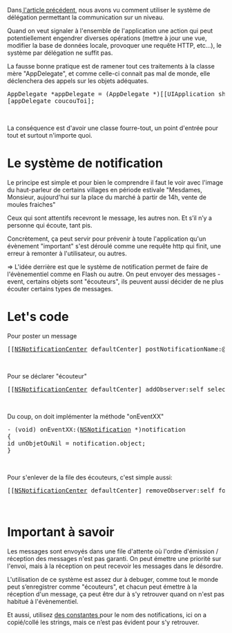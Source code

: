 
Dans[ l'article précédent][1], nous avons vu comment utiliser le système de délégation permettant la communication sur un niveau.

Quand on veut signaler à l'ensemble de l'application une action qui peut potentiellement engendrer diverses opérations (mettre à jour une vue, modifier la base de données locale, provoquer une requête HTTP, etc...), le système par délégation ne suffit pas.

La fausse bonne pratique est de ramener tout ces traitements à la classe mère "AppDelegate", et comme celle-ci connait pas mal de monde, elle déclenchera des appels sur les objets adéquates.

<pre id="line1"><div class="codecolorer-container objc vibrant" style="overflow:auto;white-space:nowrap;width:100%;">
  <div class="objc codecolorer">
    AppDelegate <span class="sy0">*</span>appDelegate <span class="sy0">=</span>  <span class="br0">&#40;</span>AppDelegate <span class="sy0">*</span><span class="br0">&#41;</span><span class="br0">&#91;</span><span class="br0">&#91;</span>UIApplication sharedApplication<span class="br0">&#93;</span> delegate<span class="br0">&#93;</span>;<br />
    <span class="br0">&#91;</span>appDelegate coucouToi<span class="br0">&#93;</span>;
  </div>
</div>

</pre>

La conséquence est d'avoir une classe fourre-tout, un point d'entrée pour tout et surtout n'importe quoi.

# Le système de notification

Le principe est simple et pour bien le comprendre il faut le voir avec l'image du haut-parleur de certains villages en période estivale "Mesdames, Monsieur, aujourd'hui sur la place du marché à partir de 14h, vente de moules fraiches"

Ceux qui sont attentifs recevront le message, les autres non. Et s’il n’y a personne qui écoute, tant pis.

Concrètement, ça peut servir pour prévenir à toute l'application qu'un évènement "important" s'est déroulé comme une requête http qui finit, une erreur à remonter à l'utilisateur, ou autres.

=> L'idée derrière est que le système de notification permet de faire de l'évènementiel comme en Flash ou autre. On peut envoyer des messages - event, certains objets sont "écouteurs", ils peuvent aussi décider de ne plus écouter certains types de messages.

# Let's code

Pour poster un message

<pre id="line1"><div class="codecolorer-container objc vibrant" style="overflow:auto;white-space:nowrap;width:100%;">
  <div class="objc codecolorer">
    <span class="br0">&#91;</span><span class="br0">&#91;</span><a href="http://developer.apple.com/documentation/Cocoa/Reference/Foundation/Classes/NSNotificationCenter_Class/"><span class="kw5">NSNotificationCenter</span></a> defaultCenter<span class="br0">&#93;</span> postNotificationName<span class="sy0">:</span><span class="co3">@</span><span class="st0">"LE_NOM_DE_MON_EVENT"</span> object<span class="sy0">:</span>UnObjetOuNil<span class="br0">&#93;</span>;
  </div>
</div>

</pre>

Pour se déclarer "écouteur"

<pre id="line1"><div class="codecolorer-container objc vibrant" style="overflow:auto;white-space:nowrap;width:100%;">
  <div class="objc codecolorer">
    <span class="br0">&#91;</span><span class="br0">&#91;</span><a href="http://developer.apple.com/documentation/Cocoa/Reference/Foundation/Classes/NSNotificationCenter_Class/"><span class="kw5">NSNotificationCenter</span></a> defaultCenter<span class="br0">&#93;</span> addObserver<span class="sy0">:</span>self selector<span class="sy0">:</span><span class="kw1">@selector</span><span class="br0">&#40;</span>onEventXX<span class="sy0">:</span><span class="br0">&#41;</span> name<span class="sy0">:</span><span class="co3">@</span><span class="st0">"LE_NOM_DE_MON_EVENT"</span> object<span class="sy0">:</span><span class="kw2">nil</span><span class="br0">&#93;</span>;
  </div>
</div>

</pre>

Du coup, on doit implémenter la méthode "onEventXX"

<pre id="line1"><div class="codecolorer-container objc vibrant" style="overflow:auto;white-space:nowrap;width:100%;">
  <div class="objc codecolorer">
    <span class="sy0">-</span> <span class="br0">&#40;</span><span class="kw4">void</span><span class="br0">&#41;</span> onEventXX<span class="sy0">:</span><span class="br0">&#40;</span><a href="http://developer.apple.com/documentation/Cocoa/Reference/Foundation/Classes/NSNotification_Class/"><span class="kw5">NSNotification</span></a> <span class="sy0">*</span><span class="br0">&#41;</span>notification<br />
    <span class="br0">&#123;</span><br />
        <span class="kw4">id</span> unObjetOuNil <span class="sy0">=</span> notification.object;  <br />
    <span class="br0">&#125;</span>
  </div>
</div>

</pre>

Pour s'enlever de la file des écouteurs, c'est simple aussi:

<pre id="line1"><div class="codecolorer-container objc vibrant" style="overflow:auto;white-space:nowrap;width:100%;">
  <div class="objc codecolorer">
    <span class="br0">&#91;</span><span class="br0">&#91;</span><a href="http://developer.apple.com/documentation/Cocoa/Reference/Foundation/Classes/NSNotificationCenter_Class/"><span class="kw5">NSNotificationCenter</span></a> defaultCenter<span class="br0">&#93;</span> removeObserver<span class="sy0">:</span>self forKeyPath<span class="sy0">:</span><span class="co3">@</span><span class="st0">"LE_NOM_DE_MON_EVENT"</span><span class="br0">&#93;</span>;
  </div>
</div>

</pre>

# Important à savoir

Les messages sont envoyés dans une file d'attente où l'ordre d'émission / réception des messages n'est pas garanti. On peut émettre une priorité sur l'envoi, mais à la réception on peut recevoir les messages dans le désordre.

L'utilisation de ce système est assez dur à debuger, comme tout le monde peut s’enregistrer comme "écouteurs", et chacun peut émettre à la réception d'un message, ça peut être dur à s'y retrouver quand on n'est pas habitué à l'évènementiel.

Et aussi, utilisez [des constantes ][2]pour le nom des notifications, ici on a copié/collé les strings, mais ce n’est pas évident pour s'y retrouver.

 [1]: http://www.elao.com/blog/iphone/iphone-delegation.html "iPhone – Delegation"
 [2]: http://stackoverflow.com/questions/538996/constants-in-objective-c